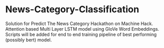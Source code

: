 # News-Category-Classification
Solution for Predict The News Category Hackathon on Machine Hack.
Attention based Multi Layer LSTM model using GloVe Word Embeddings.
Scripts will be added for end to end training pipeline of best performing (possibly bert) model.
